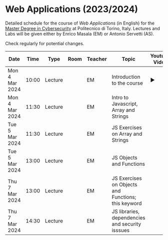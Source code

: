 # Web Applications (2023/2024)

Detailed schedule for the course of _Web Applications_ (in English) for the [Master Degree in Cybersecurity](https://www.polito.it/en/education/master-s-degree-programmes/cybersecurity) at Politecnico di Torino, Italy. Lectures and Labs will be given either by Enrico Masala (EM) or Antonio Servetti (AS).

Check regularly for potential changes.

| Date            | Time   | Type    | Room  | Teacher | Topic                            | Youtube Video               | 
|-----------------|--------|---------|-------|---------| ---------------------------------|---------------------| 
| Mon  4 Mar 2024 | 10:00  | Lecture |       | EM      | Introduction to the course   | :arrow_forward: |
| Mon  4 Mar 2024 | 11:30  | Lecture |       | EM      | Intro to Javascript, Array and Strings |         |
| Tue  5 Mar 2024 | 11:30  | Lecture |       | EM      | JS Exercises on Array and Strings |              |
| Tue  5 Mar 2024 | 13:00  | Lecture |       | EM      | JS Objects and Functions |              |
| Thu  7 Mar 2024 | 13:00  | Lecture |       | EM      | JS Exercises on Objects and Functions; this keyword |              |
| Thu  7 Mar 2024 | 14:30  | Lecture |       | EM      | JS libraries, dependencies and security isssues |              |
